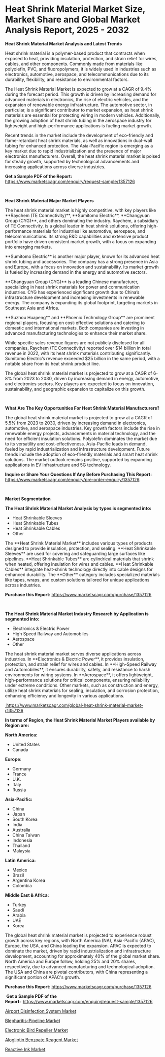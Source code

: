 <p><h1>Heat Shrink Material Market Size, Market Share and Global Market Analysis Report, 2025 - 2032</h1></p><p><strong>Heat Shrink Material Market Analysis and Latest Trends</strong></p>
<p><p>Heat shrink material is a polymer-based product that contracts when exposed to heat, providing insulation, protection, and strain relief for wires, cables, and other components. Commonly made from materials like polyolefin, PVC, and fluoropolymers, it is widely used in industries such as electronics, automotive, aerospace, and telecommunications due to its durability, flexibility, and resistance to environmental factors.</p><p>The Heat Shrink Material Market is expected to grow at a CAGR of 9.4% during the forecast period. This growth is driven by increasing demand for advanced materials in electronics, the rise of electric vehicles, and the expansion of renewable energy infrastructure. The automotive sector, in particular, is a significant contributor to market expansion, as heat shrink materials are essential for protecting wiring in modern vehicles. Additionally, the growing adoption of heat shrink tubing in the aerospace industry for lightweight and high-performance applications is fueling market growth.</p><p>Recent trends in the market include the development of eco-friendly and flame-retardant heat shrink materials, as well as innovations in dual-wall tubing for enhanced protection. The Asia-Pacific region is emerging as a key market due to rapid industrialization and the presence of major electronics manufacturers. Overall, the heat shrink material market is poised for steady growth, supported by technological advancements and increasing applications across diverse industries.</p></p>
<p><strong>Get a Sample PDF of the Report:&nbsp;</strong> <a href="https://www.marketscagr.com/enquiry/request-sample/1357126?utm_campaign=1166&utm_medium=2&utm_source=Github&utm_content=ia&utm_term=24012025&utm_id=heat-shrink-material">https://www.marketscagr.com/enquiry/request-sample/1357126</a></p>
<p>&nbsp;</p>
<p><strong>Heat Shrink Material Major Market Players</strong></p>
<p><p>The heat shrink material market is highly competitive, with key players like **Raychem (TE Connectivity)**, **Sumitomo Electric**, **Changyuan Group (CYG)**, and others dominating the industry. Raychem, a subsidiary of TE Connectivity, is a global leader in heat shrink solutions, offering high-performance materials for industries like automotive, aerospace, and telecommunications. Its strong R&D capabilities and extensive product portfolio have driven consistent market growth, with a focus on expanding into emerging markets.</p><p>**Sumitomo Electric** is another major player, known for its advanced heat shrink tubing and accessories. The company has a strong presence in Asia and Europe, with a focus on innovation and sustainability. Its market growth is fueled by increasing demand in the energy and automotive sectors.</p><p>**Changyuan Group (CYG)** is a leading Chinese manufacturer, specializing in heat shrink materials for power and communication industries. CYG has experienced significant growth due to China’s infrastructure development and increasing investments in renewable energy. The company is expanding its global footprint, targeting markets in Southeast Asia and Africa.</p><p>**Suzhou Huapeng** and **Phoenix Technology Group** are prominent regional players, focusing on cost-effective solutions and catering to domestic and international markets. Both companies are investing in advanced manufacturing technologies to enhance their market share.</p><p>While specific sales revenue figures are not publicly disclosed for all companies, Raychem (TE Connectivity) reported over $14 billion in total revenue in 2022, with its heat shrink materials contributing significantly. Sumitomo Electric’s revenue exceeded $25 billion in the same period, with a notable share from its heat shrink product line.</p><p>The global heat shrink material market is projected to grow at a CAGR of 6-8% from 2023 to 2030, driven by increasing demand in energy, automotive, and electronics sectors. Key players are expected to focus on innovation, sustainability, and geographic expansion to capitalize on this growth.</p></p>
<p>&nbsp;</p>
<p><strong>What Are The Key Opportunities For Heat Shrink Material Manufacturers?</strong></p>
<p><p>The global heat shrink material market is projected to grow at a CAGR of 5.5% from 2023 to 2030, driven by increasing demand in electronics, automotive, and aerospace industries. Key growth factors include the rise in renewable energy projects, advancements in material technology, and the need for efficient insulation solutions. Polyolefin dominates the market due to its versatility and cost-effectiveness. Asia-Pacific leads in demand, fueled by rapid industrialization and infrastructure development. Future trends include the adoption of eco-friendly materials and smart heat shrink solutions. The market outlook remains positive, supported by expanding applications in EV infrastructure and 5G technology.</p></p>
<p><strong>Inquire or Share Your Questions If Any Before Purchasing This Report:</strong> <a href="https://www.marketscagr.com/enquiry/pre-order-enquiry/1357126?utm_campaign=1166&utm_medium=2&utm_source=Github&utm_content=ia&utm_term=24012025&utm_id=heat-shrink-material">https://www.marketscagr.com/enquiry/pre-order-enquiry/1357126</a></p>
<p>&nbsp;</p>
<p><strong>Market Segmentation</strong></p>
<p><strong>The Heat Shrink Material Market Analysis by types is segmented into:</strong></p>
<p><ul><li>Heat Shrinkable Sleeves</li><li>Heat Shrinkable Tubes</li><li>Heat Shrinkable Cables</li><li>Other</li></ul></p>
<p><p>The **Heat Shrink Material Market** includes various types of products designed to provide insulation, protection, and sealing. **Heat Shrinkable Sleeves** are used for covering and safeguarding large surfaces like pipelines. **Heat Shrinkable Tubes** are cylindrical materials that shrink when heated, offering insulation for wires and cables. **Heat Shrinkable Cables** integrate heat-shrink technology directly into cable designs for enhanced durability. The **Other** category includes specialized materials like tapes, wraps, and custom solutions tailored for unique applications across industries.</p></p>
<p><strong>Purchase this Report:&nbsp;</strong><a href="https://www.marketscagr.com/purchase/1357126?utm_campaign=1166&utm_medium=2&utm_source=Github&utm_content=ia&utm_term=24012025&utm_id=heat-shrink-material">https://www.marketscagr.com/purchase/1357126</a></p>
<p>&nbsp;</p>
<p><strong>The Heat Shrink Material Market Industry Research by Application is segmented into:</strong></p>
<p><ul><li>Electronics & Electric Power</li><li>High Speed Railway and Automobiles</li><li>Aerospace</li><li>Other</li></ul></p>
<p><p>The heat shrink material market serves diverse applications across industries. In **Electronics & Electric Power**, it provides insulation, protection, and strain relief for wires and cables. In **High-Speed Railway and Automobiles**, it ensures durability, safety, and resistance to harsh environments for wiring systems. In **Aerospace**, it offers lightweight, high-performance solutions for critical components, ensuring reliability under extreme conditions. Other markets, such as construction and energy, utilize heat shrink materials for sealing, insulation, and corrosion protection, enhancing efficiency and longevity in various applications.</p></p>
<p><a href="https://www.marketscagr.com/global-heat-shrink-material-market-r1357126?utm_campaign=1166&utm_medium=2&utm_source=Github&utm_content=ia&utm_term=24012025&utm_id=heat-shrink-material">&nbsp;https://www.marketscagr.com/global-heat-shrink-material-market-r1357126</a></p>
<p><strong>In terms of Region, the Heat Shrink Material Market Players available by Region are:</strong></p>
<p>
    <p> <strong> North America: </strong>
        <ul>
            <li>United States</li>
            <li>Canada</li>
        </ul>
        </p> 
    <p> <strong> Europe: </strong>
        <ul>
            <li>Germany</li>
            <li>France</li>
            <li>U.K.</li>
            <li>Italy</li>
            <li>Russia</li>
        </ul>
        </p> 
    <p> <strong> Asia-Pacific: </strong>
        <ul>
            <li>China</li>
            <li>Japan</li>
            <li>South Korea</li>
            <li>India</li>
            <li>Australia</li>
            <li>China Taiwan</li>
            <li>Indonesia</li>
            <li>Thailand</li>
            <li>Malaysia</li>
        </ul>
        </p> 
    <p> <strong> Latin America: </strong>
        <ul>
            <li>Mexico</li>
            <li>Brazil</li>
            <li>Argentina Korea</li>
            <li>Colombia</li>
        </ul>
        </p> 
    <p> <strong> Middle East & Africa: </strong>
        <ul>
            <li>Turkey</li>
            <li>Saudi</li>
            <li>Arabia</li>
            <li>UAE</li>
            <li>Korea</li>
        </ul>
    </p>
    </p>
<p><p>The global heat shrink material market is projected to experience robust growth across key regions, with North America (NA), Asia-Pacific (APAC), Europe, the USA, and China leading the expansion. APAC is expected to dominate the market, driven by rapid industrialization and infrastructure development, accounting for approximately 40% of the global market share. North America and Europe follow, holding 25% and 20% shares, respectively, due to advanced manufacturing and technological adoption. The USA and China are pivotal contributors, with China representing a significant portion of APAC's growth.</p></p>
<p><strong>Purchase this Report: </strong><a href="https://www.marketscagr.com/purchase/1357126?utm_campaign=1166&utm_medium=2&utm_source=Github&utm_content=ia&utm_term=24012025&utm_id=heat-shrink-material">https://www.marketscagr.com/purchase/1357126</a></p>
<p>&nbsp;<strong>Get a Sample PDF of the Report:&nbsp;&nbsp;</strong><a href="https://www.marketscagr.com/enquiry/request-sample/1357126?utm_campaign=1166&utm_medium=2&utm_source=Github&utm_content=ia&utm_term=24012025&utm_id=heat-shrink-material">https://www.marketscagr.com/enquiry/request-sample/1357126</a></p>
<p><strong></strong></p>
<p><p><a href="https://www.linkedin.com/pulse/airport-disinfection-system-market-size-overview-comprehensive-jntpe?utm_campaign=1166&utm_medium=2&utm_source=Github&utm_content=ia&utm_term=24012025&utm_id=heat-shrink-material">Airport Disinfection System Market</a></p><p><a href="https://www.linkedin.com/pulse/comprehensive-assessment-globalblepharitis-pipeline-wczbc?utm_campaign=1166&utm_medium=2&utm_source=Github&utm_content=ia&utm_term=24012025&utm_id=heat-shrink-material">Blepharitis-Pipeline Market</a></p><p><a href="https://www.linkedin.com/pulse/investment-opportunities-electronic-bird-repeller-sector-r707f?utm_campaign=1166&utm_medium=2&utm_source=Github&utm_content=ia&utm_term=24012025&utm_id=heat-shrink-material">Electronic Bird Repeller Market</a></p><p><a href="https://www.linkedin.com/pulse/alogliptin-benzoate-reagent-industry-trends-report-analyzing-dowve?utm_campaign=1166&utm_medium=2&utm_source=Github&utm_content=ia&utm_term=24012025&utm_id=heat-shrink-material">Alogliptin Benzoate Reagent Market</a></p><p><a href="https://github.com/castoriffic/Market-Research-Report-List-5/blob/main/reactive-ink-market.md?utm_campaign=1166&utm_medium=2&utm_source=Github&utm_content=ia&utm_term=24012025&utm_id=heat-shrink-material">Reactive Ink Market</a></p></p>